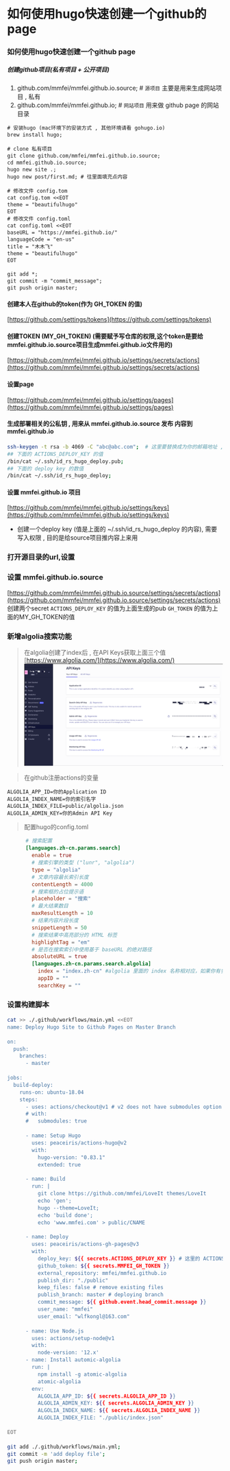# 如何使用hugo快速创建一个github的page



### 如何使用hugo快速创建一个github page

##### 创建github项目(私有项目 + 公开项目)

1. github.com/mmfei/mmfei.github.io.source; # `源项目`  主要是用来生成网站项目 , 私有
2. github.com/mmfei/mmfei.github.io; # `网站项目` 用来做 github page 的网站目录

```shell
# 安装hugo (mac环境下的安装方式 , 其他环境请看 gohugo.io)
brew install hugo;

# clone 私有项目
git clone github.com/mmfei/mmfei.github.io.source;
cd mmfei.github.io.source;
hugo new site .;
hugo new post/first.md; # 往里面填充点内容

# 修改文件 config.tom
cat config.tom <<EOT
theme = "beautifulhugo"
EOT
# 修改文件 config.toml
cat config.toml <<EOT
baseURL = "https://mmfei.github.io/"
languageCode = "en-us"
title = "木木飞"
theme = "beautifulhugo"
EOT

git add *;
git commit -m "commit_message";
git push origin master;
```

#### 创建本人在github的token(作为 GH_TOKEN 的值)
[https://github.com/settings/tokens](https://github.com/settings/tokens)

#### 创建TOKEN (MY_GH_TOKEN)  (需要赋予写仓库的权限,这个token是要给mmfei.github.io.source项目生成mmfei.github.io文件用的)
[https://github.com/mmfei/mmfei.github.io/settings/secrets/actions](https://github.com/mmfei/mmfei.github.io/settings/secrets/actions)

#### 设置page
[https://github.com/mmfei/mmfei.github.io/settings/pages](https://github.com/mmfei/mmfei.github.io/settings/pages)


#### 生成部署相关的公私钥 , 用来从 mmfei.github.io.source 发布 内容到 mmfei.github.io
```bash
ssh-keygen -t rsa -b 4069 -C "abc@abc.com";  # 这里要替换成为你的邮箱地址 , 假设指定生成的文件为 ~/.ssh/id_rs_hugo_deploy.pub , ~/.ssh/id_rs_hugo_deploy
## 下面的 ACTIONS_DEPLOY_KEY 的值
/bin/cat ~/.ssh/id_rs_hugo_deploy.pub;
## 下面的 deploy key 的数值
/bin/cat ~/.ssh/id_rs_hugo_deploy;
```

#### 设置 mmfei.github.io 项目
[https://github.com/mmfei/mmfei.github.io/settings/keys](https://github.com/mmfei/mmfei.github.io/settings/keys)
* 创建一个deploy key (值是上面的 ~/.ssh/id_rs_hugo_deploy 的内容), 需要写入权限 , 目的是给source项目推内容上来用 


### 打开源目录的url,设置
### 设置 mmfei.github.io.source
[https://github.com/mmfei/mmfei.github.io.source/settings/secrets/actions](https://github.com/mmfei/mmfei.github.io.source/settings/secrets/actions)
创建两个secret
`ACTIONS_DEPLOY_KEY` 的值为上面生成的pub
`GH_TOKEN` 的值为上面的MY_GH_TOKEN的值


### 新增algolia搜索功能


> 在algolia创建了index后 , 在API Keys获取上面三个值
[https://www.algolia.com/](https://www.algolia.com/)
![/images/posts/如何使用hugo快速创建一个github的page/algolia.png](/images/posts/如何使用hugo快速创建一个github的page/algolia.png)

> 在github注册actions的变量
```
ALGOLIA_APP_ID=你的Application ID
ALGOLIA_INDEX_NAME=你的索引名字
ALGOLIA_INDEX_FILE=public/algolia.json
ALGOLIA_ADMIN_KEY=你的Admin API Key
```

> 配置hugo的config.toml
```toml
      # 搜索配置
      [languages.zh-cn.params.search]
        enable = true
        # 搜索引擎的类型 ("lunr", "algolia")
        type = "algolia"
        # 文章内容最长索引长度
        contentLength = 4000
        # 搜索框的占位提示语
        placeholder = "搜索"
        # 最大结果数目
        maxResultLength = 10
        # 结果内容片段长度
        snippetLength = 50
        # 搜索结果中高亮部分的 HTML 标签
        highlightTag = "em"
        # 是否在搜索索引中使用基于 baseURL 的绝对路径
        absoluteURL = true
        [languages.zh-cn.params.search.algolia]
          index = "index.zh-cn" #algolia 里面的 index 名称相对应，如果你有多语言版本，那么就需要创建多个语言的 index，我这里仅举例中文的版本
          appID = ""
          searchKey = ""
```


### 设置构建脚本
```bash
cat >> ./.github/workflows/main.yml <<EOT
name: Deploy Hugo Site to Github Pages on Master Branch

on:
  push:
    branches:
      - master

jobs:
  build-deploy:
    runs-on: ubuntu-18.04
    steps:
      - uses: actions/checkout@v1 # v2 does not have submodules option now
      # with:
      #   submodules: true

      - name: Setup Hugo
        uses: peaceiris/actions-hugo@v2
        with:
          hugo-version: "0.83.1"
          extended: true

      - name: Build
        run: |
          git clone https://github.com/mmfei/LoveIt themes/LoveIt
          echo 'gen';
          hugo --theme=LoveIt;
          echo 'build done';
          echo 'www.mmfei.com' > public/CNAME

      - name: Deploy
        uses: peaceiris/actions-gh-pages@v3
        with:
          deploy_key: ${{ secrets.ACTIONS_DEPLOY_KEY }} # 这里的 ACTIONS_DEPLOY_KEY 则是上面设置 Private Key的变量名
          github_token: ${{ secrets.MMFEI_GH_TOKEN }}
          external_repository: mmfei/mmfei.github.io
          publish_dir: "./public"
          keep_files: false # remove existing files
          publish_branch: master # deploying branch
          commit_message: ${{ github.event.head_commit.message }}
          user_name: "mmfei"
          user_email: "wlfkongl@163.com"

      - name: Use Node.js
        uses: actions/setup-node@v1
        with:
          node-version: '12.x'
      - name: Install automic-algolia
        run: |
          npm install -g atomic-algolia
          atomic-algolia
        env:
          ALGOLIA_APP_ID: ${{ secrets.ALGOLIA_APP_ID }}
          ALGOLIA_ADMIN_KEY: ${{ secrets.ALGOLIA_ADMIN_KEY }}
          ALGOLIA_INDEX_NAME: ${{ secrets.ALGOLIA_INDEX_NAME }}
          ALGOLIA_INDEX_FILE: "./public/index.json"

EOT

git add ./.github/workflows/main.yml;
git commit -m 'add deploy file';
git push origin master;
```



